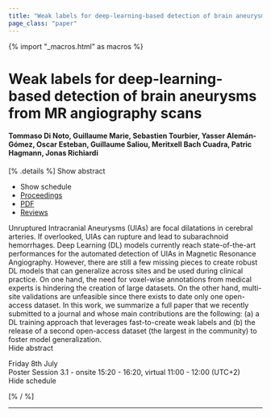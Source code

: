 ```yaml
---
title: "Weak labels for deep-learning-based detection of brain aneurysms from MR angiography scans"
page_class: "paper"
---
```


{% import "_macros.html" as macros %}

# Weak labels for deep-learning-based detection of brain aneurysms from MR angiography scans

#### Tommaso Di Noto, Guillaume Marie, Sebastien Tourbier, Yasser Alemán-Gómez, Oscar Esteban, Guillaume Saliou, Meritxell Bach Cuadra, Patric Hagmann, Jonas Richiardi

[% .details %]
<a class="toggle_visibility" data-selector=".abstract" data-level="3">Show abstract</a>
- <a class="toggle_visibility" data-selector=".schedule" data-level="3">Show schedule</a>
- <a href="">Proceedings</a>
- <a href="https://openreview.net/pdf?id=27w4JsiZnn8">PDF</a>
- <a href="https://openreview.net/forum?id=27w4JsiZnn8">Reviews</a>

<p>
    <span class="abstract">
        Unruptured Intracranial Aneurysms (UIAs) are focal dilatations in cerebral arteries. If overlooked, UIAs can rupture and lead to subarachnoid hemorrhages. Deep Learning (DL) models currently reach state-of-the-art performances for the automated detection of UIAs in Magnetic Resonance Angiography. However, there are still a few missing pieces to create robust DL models that can generalize across sites and be used during clinical practice. On one hand, the need for voxel-wise annotations from medical experts is hindering the creation of large datasets. On the other hand, multi-site validations are unfeasible since there exists to date only one open-access dataset. In this work, we summarize a full paper that we recently submitted to a journal and whose main contributions are the following: (a) a DL training approach that leverages fast-to-create weak labels and (b) the release of a second open-access dataset (the largest in the community) to foster model generalization.
        <br>
        <span class="actions"><a class="toggle_visibility" data-level="2">Hide abstract</a></span>
    </span>
</p>

<p>
    <span class="schedule">
        Friday 8th July<br>Poster Session 3.1 - onsite 15:20 - 16:20, virtual 11:00 - 12:00 (UTC+2)
        <br>
        <span class="actions"><a class="toggle_visibility" data-level="2">Hide schedule</a></span>
    </span>
</p>

[% / %]


---
<!-- { macros.presentation('', '', 720, 450) } -->
